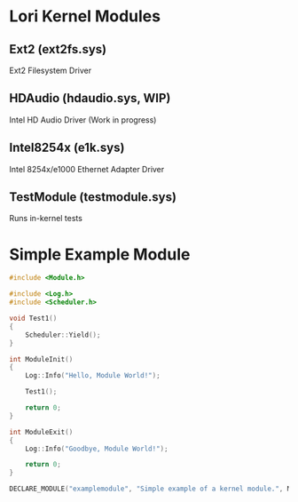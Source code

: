 # Lori Kernel Modules



## Ext2 (ext2fs.sys)

Ext2 Filesystem Driver

## HDAudio (hdaudio.sys, WIP)
Intel HD Audio Driver (Work in progress)

## Intel8254x (e1k.sys)
Intel 8254x/e1000 Ethernet Adapter Driver

## TestModule (testmodule.sys)
Runs in-kernel tests



# Simple Example Module

```c
#include <Module.h>

#include <Log.h>
#include <Scheduler.h>

void Test1()
{
	Scheduler::Yield();
}

int ModuleInit()
{
	Log::Info("Hello, Module World!");

	Test1();

	return 0;
}

int ModuleExit()
{
	Log::Info("Goodbye, Module World!");

	return 0;
}

DECLARE_MODULE("examplemodule", "Simple example of a kernel module.", ModuleInit, ModuleExit)
```

